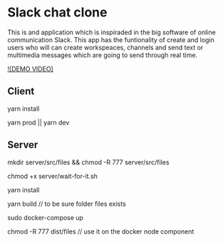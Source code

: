 # Slack chat clone

This is and application which is inspiraded in the big software of online communication Slack. This app has the funtionality of create and login users who will can create workspeaces, channels and send text or multimedia messages which are going to send through real time.

[![DEMO VIDEO]](https://cdn-b-east.streamable.com/video/mp4/37rov.mp4?token=hEVXHNT3NAEmtChPGBdVTg&expires=1544670804)

## Client

yarn install

yarn prod || yarn dev

## Server

mkdir server/src/files && chmod -R 777 server/src/files

chmod +x server/wait-for-it.sh

yarn install

yarn build // to be sure folder files exists

sudo docker-compose up

chmod -R 777 dist/files // use it on the docker node component
